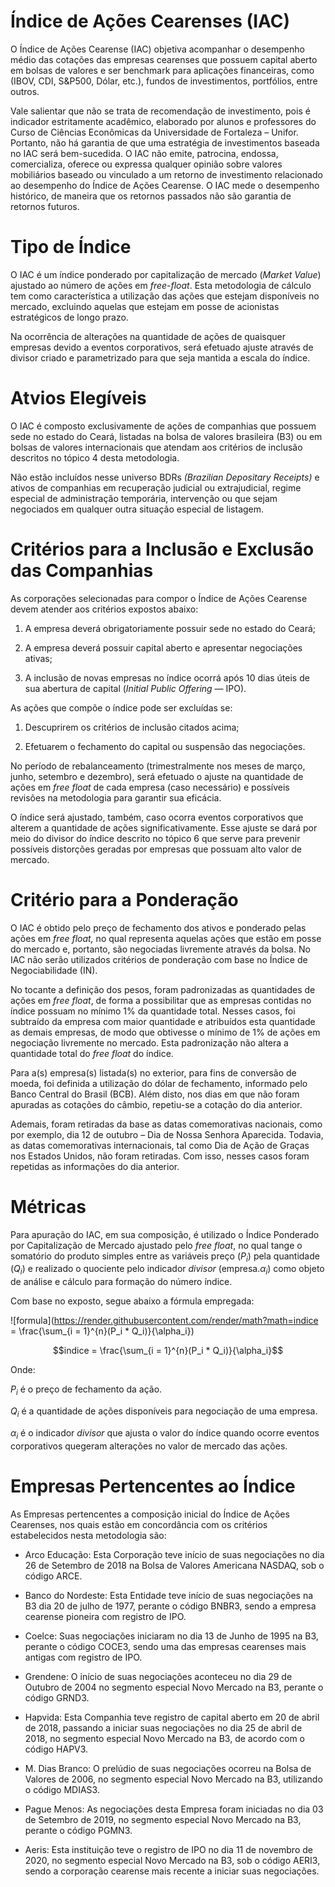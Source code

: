 # Índice de Ações Cearenses (IAC)

O Índice de Ações Cearense (IAC) objetiva acompanhar o desempenho médio das cotações das empresas cearenses que possuem capital aberto em bolsas de valores e ser benchmark para aplicações financeiras, como (IBOV, CDI, S&P500, Dólar, etc.), fundos de investimentos, portfólios, entre outros.

Vale salientar que não se trata de recomendação de investimento, pois é indicador estritamente acadêmico, elaborado por alunos e professores do Curso de Ciências Econômicas da Universidade de Fortaleza – Unifor. Portanto, não há garantia de que uma estratégia de investimentos baseada no IAC será bem-sucedida. O IAC não emite, patrocina, endossa, comercializa, oferece ou expressa qualquer opinião sobre valores mobiliários baseado ou vinculado a um retorno de investimento relacionado ao desempenho do Índice de Ações Cearense. O IAC mede o desempenho histórico, de maneira que os retornos passados não são garantia de retornos futuros.

# Tipo de Índice

O IAC é um índice ponderado por capitalização de mercado (*Market Value*) ajustado ao número de ações em *free-float*. Esta metodologia de cálculo tem como característica a utilização das ações que estejam disponíveis no mercado, excluindo aquelas que estejam em posse de acionistas estratégicos de longo prazo.

Na ocorrência de alterações na quantidade de ações de quaisquer empresas devido a eventos corporativos, será efetuado ajuste através de divisor criado e parametrizado para que seja mantida a escala do índice.

# Atvios Elegíveis

O IAC é composto exclusivamente de ações de companhias que possuem sede no estado do Ceará, listadas na bolsa de valores brasileira (B3) ou em bolsas de valores internacionais que atendam aos critérios de inclusão descritos no tópico 4 desta metodologia.

Não estão incluídos nesse universo BDRs *(Brazilian Depositary Receipts)* e ativos de companhias em recuperação judicial ou extrajudicial, regime especial de administração temporária, intervenção ou que sejam negociados em qualquer outra situação especial de listagem.

# Critérios para a Inclusão e Exclusão das Companhias

As corporações selecionadas para compor o Índice de Ações Cearense devem atender aos critérios expostos abaixo:

1.  A empresa deverá obrigatoriamente possuir sede no estado do Ceará;

2.  A empresa deverá possuir capital aberto e apresentar negociações ativas;

3.  A inclusão de novas empresas no índice ocorrá após 10 dias úteis de sua abertura de capital (*Initial Public Offering* — IPO).

As ações que compõe o índice pode ser excluídas se:

1.  Descuprirem os critérios de inclusão citados acima;

2.  Efetuarem o fechamento do capital ou suspensão das negociações.

No período de rebalanceamento (trimestralmente nos meses de março, junho, setembro e dezembro), será efetuado o ajuste na quantidade de ações em *free float* de cada empresa (caso necessário) e possíveis revisões na metodologia para garantir sua eficácia.

O índice será ajustado, também, caso ocorra eventos corporativos que alterem a quantidade de ações significativamente. Esse ajuste se dará por meio do divisor do índice descrito no tópico 6 que serve para prevenir possíveis distorções geradas por empresas que possuam alto valor de mercado.

# Critério para a Ponderação

O IAC é obtido pelo preço de fechamento dos ativos e ponderado pelas ações em *free float,* no qual representa aquelas ações que estão em posse do mercado e, portanto, são negociadas livremente através da bolsa. No IAC não serão utilizados critérios de ponderação com base no Índice de Negociabilidade (IN).

No tocante a definição dos pesos, foram padronizadas as quantidades de ações em *free float*, de forma a possibilitar que as empresas contidas no índice possuam no mínimo 1% da quantidade total. Nesses casos, foi subtraído da empresa com maior quantidade e atribuídos esta quantidade as demais empresas, de modo que obtivesse o mínimo de 1% de ações em negociação livremente no mercado. Esta padronização não altera a quantidade total do *free float* do índice.

Para a(s) empresa(s) listada(s) no exterior, para fins de conversão de moeda, foi definida a utilização do dólar de fechamento, informado pelo Banco Central do Brasil (BCB). Além disto, nos dias em que não foram apuradas as cotações do câmbio, repetiu-se a cotação do dia anterior.

Ademais, foram retiradas da base as datas comemorativas nacionais, como por exemplo, dia 12 de outubro – Dia de Nossa Senhora Aparecida. Todavia, as datas comemorativas internacionais, tal como Dia de Ação de Graças nos Estados Unidos, não foram retiradas. Com isso, nesses casos foram repetidas as informações do dia anterior.

# Métricas

Para apuração do IAC, em sua composição, é utilizado o Índice Ponderado por Capitalização de Mercado ajustado pelo *free float*, no qual tange o somatório do produto simples entre as variáveis preço ($P_i$) pela quantidade ($Q_i$) e realizado o quociente pelo indicador *divisor* (empresa.$\alpha_i$) como objeto de análise e cálculo para formação do número índice.

Com base no exposto, segue abaixo a fórmula empregada:

![formula](https://render.githubusercontent.com/render/math?math=indice = \frac{\sum_{i = 1}^{n}(P_i * Q_i)}{\alpha_i})

$$indice = \frac{\sum_{i = 1}^{n}(P_i * Q_i)}{\alpha_i}$$

Onde:

$P_i$ é o preço de fechamento da ação.

$Q_i$ é a quantidade de ações disponíveis para negociação de uma empresa.

$\alpha_i$ é o indicador *divisor* que ajusta o valor do índice quando ocorre eventos corporativos quegeram alterações no valor de mercado das ações.

# Empresas Pertencentes ao Índice

As Empresas pertencentes a composição inicial do Índice de Ações Cearenses, nos quais estão em concordância com os critérios estabelecidos nesta metodologia são:

-   Arco Educação: Esta Corporação teve início de suas negociações no dia 26 de Setembro de 2018 na Bolsa de Valores Americana NASDAQ, sob o código ARCE.

-   Banco do Nordeste: Esta Entidade teve início de suas negociações na B3 dia 20 de julho de 1977, perante o código BNBR3, sendo a empresa cearense pioneira com registro de IPO.

-   Coelce: Suas negociações iniciaram no dia 13 de Junho de 1995 na B3, perante o código COCE3, sendo uma das empresas cearenses mais antigas com registro de IPO.

-   Grendene: O início de suas negociações aconteceu no dia 29 de Outubro de 2004 no segmento especial Novo Mercado na B3, perante o código GRND3.

-   Hapvida: Esta Companhia teve registro de capital aberto em 20 de abril de 2018, passando a iniciar suas negociações no dia 25 de abril de 2018, no segmento especial Novo Mercado na B3, de acordo com o código HAPV3.

-   M. Dias Branco: O prelúdio de suas negociações ocorreu na Bolsa de Valores de 2006, no segmento especial Novo Mercado na B3, utilizando o código MDIAS3.

-   Pague Menos: As negociações desta Empresa foram iniciadas no dia 03 de Setembro de 2019, no segmento especial Novo Mercado na B3, perante o código PGMN3.

-   Aeris: Esta instituição teve o registro de IPO no dia 11 de novembro de 2020, no segmento especial Novo Mercado na B3, sob o código AERI3, sendo a corporação cearense mais recente a iniciar suas negociações.
